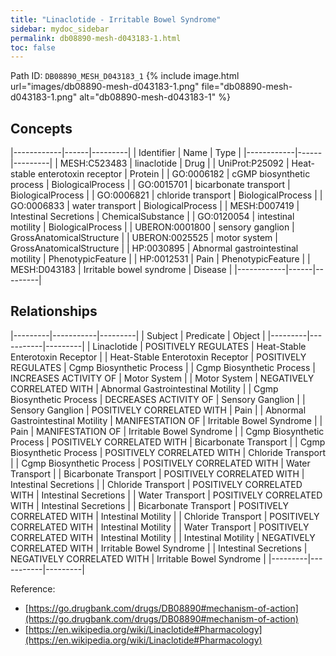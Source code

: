 ```yaml
---
title: "Linaclotide - Irritable Bowel Syndrome"
sidebar: mydoc_sidebar
permalink: db08890-mesh-d043183-1.html
toc: false 
---
```



Path ID: `DB08890_MESH_D043183_1`
{% include image.html url="images/db08890-mesh-d043183-1.png" file="db08890-mesh-d043183-1.png" alt="db08890-mesh-d043183-1" %}

## Concepts

|------------|------|---------|
| Identifier | Name | Type    |
|------------|------|---------|
| MESH:C523483 | linaclotide | Drug |
| UniProt:P25092 | Heat-stable enterotoxin receptor | Protein |
| GO:0006182 | cGMP biosynthetic process | BiologicalProcess |
| GO:0015701 | bicarbonate transport | BiologicalProcess |
| GO:0006821 | chloride transport | BiologicalProcess |
| GO:0006833 | water transport | BiologicalProcess |
| MESH:D007419 | Intestinal Secretions | ChemicalSubstance |
| GO:0120054 | intestinal motility | BiologicalProcess |
| UBERON:0001800 | sensory ganglion | GrossAnatomicalStructure |
| UBERON:0025525 | motor system | GrossAnatomicalStructure |
| HP:0030895 | Abnormal gastrointestinal motility | PhenotypicFeature |
| HP:0012531 | Pain | PhenotypicFeature |
| MESH:D043183 | Irritable bowel syndrome | Disease |
|------------|------|---------|

## Relationships

|---------|-----------|---------|
| Subject | Predicate | Object  |
|---------|-----------|---------|
| Linaclotide | POSITIVELY REGULATES | Heat-Stable Enterotoxin Receptor |
| Heat-Stable Enterotoxin Receptor | POSITIVELY REGULATES | Cgmp Biosynthetic Process |
| Cgmp Biosynthetic Process | INCREASES ACTIVITY OF | Motor System |
| Motor System | NEGATIVELY CORRELATED WITH | Abnormal Gastrointestinal Motility |
| Cgmp Biosynthetic Process | DECREASES ACTIVITY OF | Sensory Ganglion |
| Sensory Ganglion | POSITIVELY CORRELATED WITH | Pain |
| Abnormal Gastrointestinal Motility | MANIFESTATION OF | Irritable Bowel Syndrome |
| Pain | MANIFESTATION OF | Irritable Bowel Syndrome |
| Cgmp Biosynthetic Process | POSITIVELY CORRELATED WITH | Bicarbonate Transport |
| Cgmp Biosynthetic Process | POSITIVELY CORRELATED WITH | Chloride Transport |
| Cgmp Biosynthetic Process | POSITIVELY CORRELATED WITH | Water Transport |
| Bicarbonate Transport | POSITIVELY CORRELATED WITH | Intestinal Secretions |
| Chloride Transport | POSITIVELY CORRELATED WITH | Intestinal Secretions |
| Water Transport | POSITIVELY CORRELATED WITH | Intestinal Secretions |
| Bicarbonate Transport | POSITIVELY CORRELATED WITH | Intestinal Motility |
| Chloride Transport | POSITIVELY CORRELATED WITH | Intestinal Motility |
| Water Transport | POSITIVELY CORRELATED WITH | Intestinal Motility |
| Intestinal Motility | NEGATIVELY CORRELATED WITH | Irritable Bowel Syndrome |
| Intestinal Secretions | NEGATIVELY CORRELATED WITH | Irritable Bowel Syndrome |
|---------|-----------|---------|

Reference: 
  - [https://go.drugbank.com/drugs/DB08890#mechanism-of-action](https://go.drugbank.com/drugs/DB08890#mechanism-of-action)
  - [https://en.wikipedia.org/wiki/Linaclotide#Pharmacology](https://en.wikipedia.org/wiki/Linaclotide#Pharmacology)
